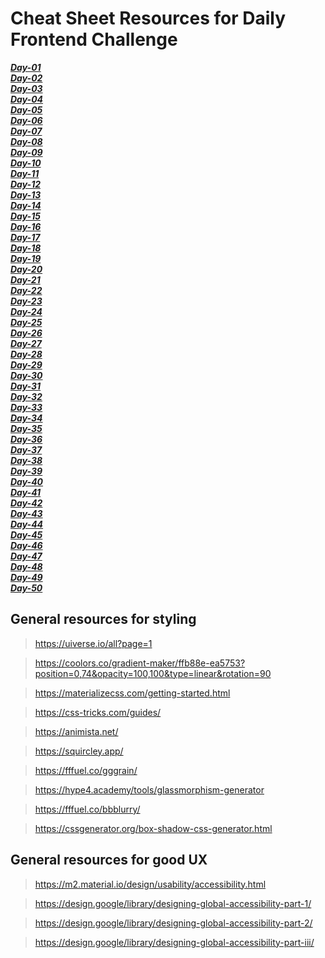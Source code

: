 # Cheat Sheet Resources for Daily Frontend Challenge

***[Day-01](/Day%2001/Notes.md)***</br>
***[Day-02](/Day%2002/Notes.md)***</br>
***[Day-03](/Day%2003/Notes.md)***</br>
***[Day-04](/Day%2004/Notes.md)***</br>
***[Day-05](/Day%2005/Notes.md)***</br>
***[Day-06](/Day%2006/Notes.md)***</br>
***[Day-07](/Day%2007/Notes.md)***</br>
***[Day-08](/Day%2008/Notes.md)***</br>
***[Day-09](/Day%2009/Notes.md)***</br>
***[Day-10](/Day%2010/Notes.md)***</br>
***[Day-11](/Day%2011/Notes.md)***</br>
***[Day-12](/Day%2012/Notes.md)***</br>
***[Day-13](/Day%2013/Notes.md)***</br>
***[Day-14](/Day%2014/Notes.md)***</br>
***[Day-15](/Day%2015/Notes.md)***</br>
***[Day-16](/Day%2016/Notes.md)***</br>
***[Day-17](/Day%2017/Notes.md)***</br>
***[Day-18](/Day%2018/Notes.md)***</br>
***[Day-19](/Day%2019/Notes.md)***</br>
***[Day-20](/Day%2020/Notes.md)***</br>
***[Day-21](/Day%2021/Notes.md)***</br>
***[Day-22](/Day%2022/Notes.md)***</br>
***[Day-23](/Day%2023/Notes.md)***</br>
***[Day-24](/Day%2024/Notes.md)***</br>
***[Day-25](/Day%2025/Notes.md)***</br>
***[Day-26](/Day%2026/Notes.md)***</br>
***[Day-27](/Day%2027/Notes.md)***</br>
***[Day-28](/Day%2028/Notes.md)***</br>
***[Day-29](/Day%2029/Notes.md)***</br>
***[Day-30](/Day%2030/Notes.md)***</br>
***[Day-31](/Day%2031/Notes.md)***</br>
***[Day-32](/Day%2032/Notes.md)***</br>
***[Day-33](/Day%2033/Notes.md)***</br>
***[Day-34](/Day%2034/Notes.md)***</br>
***[Day-35](/Day%2035/Notes.md)***</br>
***[Day-36](/Day%2036/Notes.md)***</br>
***[Day-37](/Day%2037/Notes.md)***</br>
***[Day-38](/Day%2038/Notes.md)***</br>
***[Day-39](/Day%2039/Notes.md)***</br>
***[Day-40](/Day%2040/Notes.md)***</br>
***[Day-41](/Day%2041/Notes.md)***</br>
***[Day-42](/Day%2042/Notes.md)***</br>
***[Day-43](/Day%2043/Notes.md)***</br>
***[Day-44](/Day%2044/Notes.md)***</br>
***[Day-45](/Day%2045/Notes.md)***</br>
***[Day-46](/Day%2046/Notes.md)***</br>
***[Day-47](/Day%2047/Notes.md)***</br>
***[Day-48](/Day%2048/Notes.md)***</br>
***[Day-49](/Day%2049/Notes.md)***</br>
***[Day-50](/Day%2050/Notes.md)***</br>

## General resources for styling

> https://uiverse.io/all?page=1

> https://coolors.co/gradient-maker/ffb88e-ea5753?position=0,74&opacity=100,100&type=linear&rotation=90

> https://materializecss.com/getting-started.html

> https://css-tricks.com/guides/

> https://animista.net/

> https://squircley.app/

> https://fffuel.co/gggrain/

> https://hype4.academy/tools/glassmorphism-generator

> https://fffuel.co/bbblurry/

> https://cssgenerator.org/box-shadow-css-generator.html

## General resources for good UX

> https://m2.material.io/design/usability/accessibility.html

> https://design.google/library/designing-global-accessibility-part-1/

> https://design.google/library/designing-global-accessibility-part-2/

> https://design.google/library/designing-global-accessibility-part-iii/
